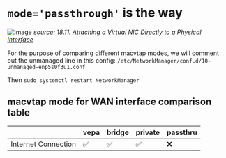 # `mode='passthrough'` is the way
![image](https://access.redhat.com/webassets/avalon/d/Red_Hat_Enterprise_Linux-6-Virtualization_Administration_Guide-en-US/images/cd8ec3282ce056149aee12728b14312b/macvtap_modes-Private.png)
[*source: 18.11. Attaching a Virtual NIC Directly to a Physical Interface*](https://docs.redhat.com/en/documentation/red_hat_enterprise_linux/6/html/virtualization_administration_guide/sect-attch-nic-physdev)

For the purpose of comparing different macvtap modes, we will comment out the unmanaged line in this config: `/etc/NetworkManager/conf.d/10-unmanaged-enp5s0f3u1.conf`

Then `sudo systemctl restart NetworkManager`

## macvtap mode for WAN interface comparison table

|    | vepa | bridge | private | passthru |
|:--|:-----|:-------|:--------|:-------- |
| Internet Connection | ✅ | ✅ | ✅ | ❌ |
